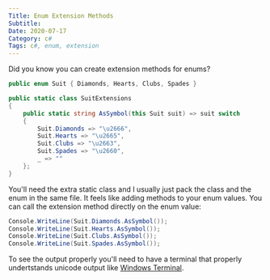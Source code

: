 ```yaml
---
Title: Enum Extension Methods
Subtitle: 
Date: 2020-07-17
Category: c#
Tags: c#, enum, extension
---
```


Did you know you can create extension methods for enums?

<!--more-->

```c#
public enum Suit { Diamonds, Hearts, Clubs, Spades }

public static class SuitExtensions
{
    public static string AsSymbol(this Suit suit) => suit switch
    {
        Suit.Diamonds => "\u2666",
        Suit.Hearts => "\u2665",
        Suit.Clubs => "\u2663",
        Suit.Spades => "\u2660",
        _ => ""
    };
}
```

You'll need the extra static class and I usually just
pack the class and the enum in the same file. It feels
like adding methods to your enum values. You can call
the extension method directly on the enum value:

```c#
Console.WriteLine(Suit.Diamonds.AsSymbol());
Console.WriteLine(Suit.Hearts.AsSymbol());
Console.WriteLine(Suit.Clubs.AsSymbol());
Console.WriteLine(Suit.Spades.AsSymbol());
```

To see the output properly you'll need to have a terminal
that properly undertstands unicode output like 
[Windows Terminal](https://github.com/microsoft/terminal).

